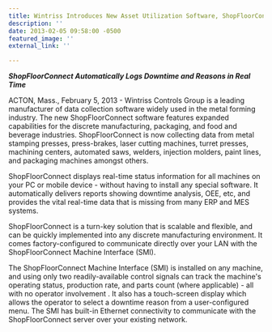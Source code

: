 ```yaml
---
title: Wintriss Introduces New Asset Utilization Software, ShopFloorConnect®
description: ''
date: 2013-02-05 09:58:00 -0500
featured_image: ''
external_link: ''

---
```

**_ShopFloorConnect Automatically Logs Downtime and Reasons in Real Time_**

ACTON, Mass., February 5, 2013 - Wintriss Controls Group is a leading manufacturer of data collection software widely used in the metal forming industry. The new ShopFloorConnect software features expanded capabilities for the discrete manufacturing, packaging, and food and beverage industries. ShopFloorConnect is now collecting data from metal stamping presses, press-brakes, laser cutting machines, turret presses, machining centers, automated saws, welders, injection molders, paint lines, and packaging machines amongst others.

ShopFloorConnect displays real-time status information for all machines on your PC or mobile device - without having to install any special software. It automatically delivers reports showing downtime analysis, OEE, etc, and provides the vital real-time data that is missing from many ERP and MES systems.

ShopFloorConnect is a turn-key solution that is scalable and flexible, and can be quickly implemented into any discrete manufacturing environment. It comes factory-configured to communicate directly over your LAN with the ShopFloorConnect Machine Interface (SMI).

The ShopFloorConnect Machine Interface (SMI) is installed on any machine, and using only two readily-available control signals can track the machine's operating status, production rate, and parts count (where applicable) - all with no operator involvement . It also has a touch-screen display which allows the operator to select a downtime reason from a user-configured menu. The SMI has built-in Ethernet connectivity to communicate with the ShopFloorConnect server over your existing network.